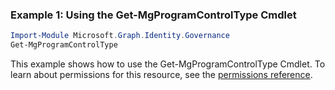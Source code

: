 ### Example 1: Using the Get-MgProgramControlType Cmdlet
```powershell
Import-Module Microsoft.Graph.Identity.Governance
Get-MgProgramControlType
```
This example shows how to use the Get-MgProgramControlType Cmdlet.
To learn about permissions for this resource, see the [permissions reference](/graph/permissions-reference).
